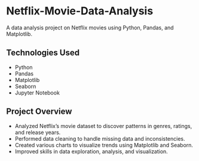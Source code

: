 # Netflix-Movie-Data-Analysis
A data analysis project on Netflix movies using Python, Pandas, and Matplotlib.  
## Technologies Used
- Python
- Pandas
- Matplotlib
- Seaborn
- Jupyter Notebook

## Project Overview
- Analyzed Netflix’s movie dataset to discover patterns in genres, ratings, and release years.
- Performed data cleaning to handle missing data and inconsistencies.
- Created various charts to visualize trends using Matplotlib and Seaborn.
- Improved skills in data exploration, analysis, and visualization.



